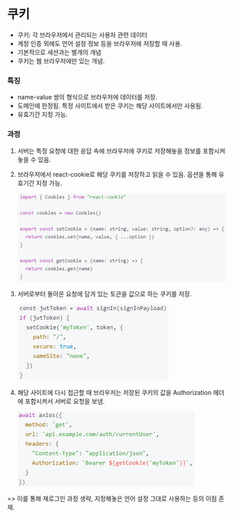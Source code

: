 # 쿠키

- 쿠키: 각 브라우저에서 관리되는 사용자 관련 데이터
- 계정 인증 외에도 언어 설정 정보 등을 브라우저에 저장할 때 사용.
- 기본적으로 세션과는 별개의 개념
- 쿠키는 웹 브라우저에만 있는 개념.

### 특징

- name-value 쌍의 형식으로 브라우저에 데이터를 저장.
- 도메인에 한정됨. 특정 사이트에서 받은 쿠키는 해당 사이트에서만 사용됨.
- 유효기간 지정 가능.

### 과정

1. 서버는 특정 요청에 대한 응답 속에 브라우저에 쿠키로 저장해놓을 정보를 포함시켜놓을 수 있음.

2. 브라우저에서 react-cookie로 해당 쿠키를 저장하고 읽을 수 있음. 옵션을 통해 유효기간 지정 가능.

   ![cookie-react1](./cookie-react1.PNG)

3. 서버로부터 돌아온 요청에 담겨 있는 토큰을 값으로 하는 쿠키를 저장.

   ![cookie-react2](./cookie-react2.PNG)

4. 해당 사이트에 다시 접근할 때 브라우저는 저장된 쿠키의 값을 Authorization 헤더에 포함시켜서 서버로 요청을 보냄.

   ![cookie-react3](./cookie-react3.PNG)

=> 이를 통해 재로그인 과정 생략, 지정해놓은 언어 설정 그대로 사용하는 등의 이점 존재.
